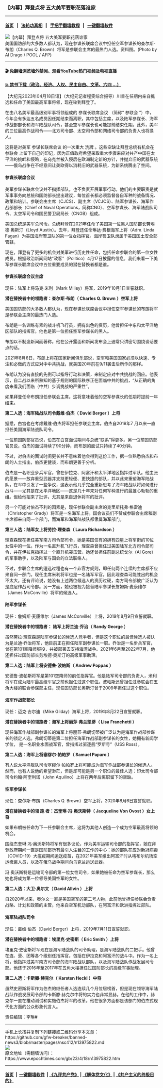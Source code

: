 ### 【内幕】拜登点将 五大美军要职花落谁家
------------------------

#### [首页](https://github.com/gfw-breaker/banned-news3/blob/master/README.md) &nbsp;&nbsp;|&nbsp;&nbsp; [法轮功真相](https://github.com/begood0513/basic/blob/master/README.md)  &nbsp;&nbsp;|&nbsp;&nbsp; [手把手翻墙教程](https://github.com/gfw-breaker/guides/wiki)  &nbsp;&nbsp;|&nbsp;&nbsp; [一键翻墙软件](https://github.com/gfw-breaker/nogfw/blob/master/README.md)  



<div><img alt="【内幕】拜登点将 五大美军要职花落谁家" class="attachment-djy_600_400 size-djy_600_400 wp-post-image" src="https://i.epochtimes.com/assets/uploads/2023/04/id13976026-000_1R32KW-600x400.jpg"/>
<div class="caption">
 美国国防部的大多数人都认为，现在参谋长联席会议中担任空军参谋长的查尔斯‧布朗（Charles Q. Brown）将军是参联会主席的最热门人选。资料图。(Photo by Al Drago / POOL / AFP)
</div></div><hr/>

#### [ 🎬  免翻墙浏览墙外禁闻、观看YouTube热门视频及电视直播](https://github.com/gfw-breaker/HelloWorld)

#### [ 💥  禁书下载（政治、经济、人权、民主自由、文革、六四 ...）](https://github.com/gfw-breaker/books/blob/master/README.md)

<div><p>
 【大纪元2023年04月18日讯】（大纪元记者程雯综合报导）川普在任期内亲自挑选和任命了美国最高军事将领，现在轮到拜登了。
</p>
<p>
 在由八名美军最高级别军事将领组成的
 <ok href="https://www.epochtimes.com/gb/tag/%E5%8F%82%E8%B0%8B%E9%95%BF%E8%81%94%E5%B8%AD%E4%BC%9A%E8%AE%AE.html">
  参谋长联席会议
 </ok>
 （简称“
 <ok href="https://www.epochtimes.com/gb/tag/%E5%8F%82%E8%81%94%E4%BC%9A.html">
  参联会
 </ok>
 ”）中，今年会有多达五名成员因任期结束而离职，其中包括主席，以及陆军参谋长、海军作战部部长和海军陆战队司令，甚至空军参谋长也可能提前结束任期。此外，美军的三位最高作战司令——北方司令部、太空司令部和网络司令部的负责人也将换人。
</p>
<p>
 这将是对美军
 <ok href="https://www.epochtimes.com/gb/tag/%E5%8F%82%E8%B0%8B%E9%95%BF%E8%81%94%E5%B8%AD%E4%BC%9A%E8%AE%AE.html">
  参谋长联席会议
 </ok>
 的一次重大
 <ok href="https://www.epochtimes.com/gb/tag/%E6%B4%97%E7%89%8C.html">
  洗牌
 </ok>
 。这些空缺让拜登总统有机会在
 <ok href="https://www.epochtimes.com/gb/tag/%E5%8F%82%E8%81%94%E4%BC%9A.html">
  参联会
 </ok>
 上留下自己的印记，因为正值政府希望采取重大步骤来应对共产中国在太平洋的挑衅和侵略，在乌克兰被入侵后在欧洲制定新的方针，并抛弃旧的武器系统——俄乌战争在不经意间让美欧得以消耗旧的武器系统，为新系统腾出了空间。
</p>
<h4>
 <strong>
  参谋长联席会议
 </strong>
</h4>
<p>
 美军参谋长联席会议并不指挥部队，也不负责开展军事行动。他们的主要职责是就军事事务向总统和国防部长提出建议，每位首长都必须监督各自军种的战备情况、政策和培训。参联会由主席（CJCS）、副主席（VCJCS）、陆军参谋长、海军作战部部长（Chief of Naval Operations，简称CNO）、空军参谋长、海军陆战队司令、太空军司令和国民警卫局局长（CNGB）组成。
</p>
<p>
 美国总统是美军总司令。总统拜登在2021年任命了美国第一位黑人国防部长劳埃德‧奥斯汀（Lloyd Austin）。去年，拜登还任命琳达‧费根海军上将（Adm. Linda Fagan）为美国海岸警卫队的第一位女指挥官。海岸警卫队隶属于美国国土安全部管辖。
</p>
<p>
 现在，拜登有了更多的机会对美军进行历史性任命，包括任命参联会的第一位女性成员。根据政治新闻网站“政客”（Politico）4月17日披露的信息，我们来看一下美军参谋长联席会议中五位重要成员的潜在替换者都是谁。
</p>
<h4>
 <strong>
  参谋长联席会议主席
 </strong>
</h4>
<p>
 现任：陆军上将马克‧米利（Mark Milley）将军，2019年10月1日宣誓就职。
</p>
<p>
 <strong>
  潜在替换者中的领跑者：查尔斯‧布朗（
 </strong>
 <strong>
  Charles Q. Brown
 </strong>
 <strong>
  ）空军上将
 </strong>
</p>
<p>
 美国国防部的大多数人都认为，现在参谋长联席会议中担任空军参谋长的布朗将军是参联会主席的最热门人选。
</p>
<p>
 布朗是一名训练有素的战斗机飞行员，拥有出色的资历，他曾担任中东和太平洋地区部队的指挥官。他也是第一位担任空军参谋长的黑人。
</p>
<p>
 布朗以不制造新闻而著称，他在公开露面和新闻发布会上通常只讲密切围绕谈话要点的话。
</p>
<p>
 2021年8月6日，布朗上将在国家新闻俱乐部说，空军和美国国家必须以快速、专注和必做的方式应对中中共挑战，就美国20年前在9/11袭击后所作的那样。
</p>
<p>
 布朗认为没有直接的先例可以指导行动和决策，来制定应对中共挑战的回应。他表示，自二战以来所熟知的基于规则的国际秩序正在面临中共的挑战，“从正确的角度来看我们面临（中共）步调挑战的严重性”。
</p>
<p>
 如果拜登任命布朗担任参联会主席，这将意味着他的空军参谋长的任期将提前一年结束。
</p>
<p>
 <strong>
  第二人选：海军陆战队司令戴维‧伯杰（
 </strong>
 <strong>
  David Berger
 </strong>
 <strong>
  ）上将
 </strong>
</p>
<p>
 据悉，白宫也在考虑戴维‧伯杰将军担任参联会主席，伯杰自2019年7 月以来一直担任美国海军陆战队司令。
</p>
<p>
 一位前国防部官员说，伯杰在白宫面试期间与总统“联系”得更多。另一位前国防部官员说，伯杰的面试持续了90分钟，而布朗的面试只持续了40分钟。
</p>
<p>
 不过，对伯杰的面试时间更长并不意味着他会得到这份工作，据一位熟悉伯杰和布朗的人士指出，伯杰更健谈，而布朗更善于分析。
</p>
<p>
 伯杰是一名职业步兵军官，曾在伊拉克、阿富汗和太平洋地区指挥过军队。他主张的愿景——放弃重型武器并支持更轻便、更快捷的部队，并以此来重塑海军陆战队，在军中引发了一些争议，这表示他几乎完全重新思考了海军陆战队将如何进行战斗——尤其是在太平洋地区——这是几十年来对任何军种进行的最雄心勃勃的重组。但给他招来了批评，尤其是来自退休将军的批评。
</p>
<p>
 另一个可能对伯杰不利的因素是，现任参联会副主席的克里斯托弗‧格雷迪（Christopher Grady）将军是一名海军上将。国会议员们不赞成参联会主席和副主席都来自同一个部门，而海军和海军陆战队都隶属海军部门。
</p>
<p>
 <strong>
  第三人选：陆军女上将劳拉‧理查森（
 </strong>
 <strong>
  Laura Richardson
 </strong>
 <strong>
  ）
 </strong>
</p>
<p>
 理查森现在担任美军南方司令部司令，她是美国仅有的拥有四星上将军衔的10位女性中的一位。作为一名直升机飞行员，理查森曾担任过美国陆军北方司令部司令，并在伊拉克指挥过一个直升机突击营。她还曾担任前副总统戈尔（Al Gore）的军事助手，以及陆军与国会的立法联络人。
</p>
<p>
 不过，参联会主席的遴选过程也有一个非官方规则，即任何两个连续的主席都不应来自同一部门。现任主席米利将军也是一名陆军军官，因此理查森可能胜出的机会不太大。还有评论说，她没有上述两位候选人的资历过硬，南方司令部被广泛认为是底层作战司令部。另一方面，她也被视为接替陆军参谋长詹姆斯‧麦康维尔（James McConville）将军的候选人。
</p>
<h4>
 <strong>
  陆军参谋长
 </strong>
</h4>
<p>
 现任：詹姆斯‧麦康维尔（James McConville）上将，2019年8月9日宣誓就职。
</p>
<p>
 <strong>
  潜在替换者中的领跑者：
 </strong>
 <strong>
  陆军上将兰迪‧乔治（
 </strong>
 <strong>
  Randy George
 </strong>
 <strong>
  ）
 </strong>
</p>
<p>
 虽然劳拉‧理查森是陆军参谋长的候选人竞争者，但是这个职位的最佳候选人被认为是兰迪‧乔治将军，他目前正在担任陆军副参谋长一职。乔治是一名步兵军官，曾在第101空降师服役，并被部署去支持海湾战争。2021年6月至2022年7月，他还担任过国防部长劳埃德‧奥斯汀的高级军事助理。
</p>
<p>
 <strong>
  第二人选：陆军上将安德鲁‧波帕斯（
 </strong>
 <strong>
  Andrew Poppas
 </strong>
 <strong>
  ）
 </strong>
</p>
<p>
 安德鲁‧波帕斯将军是第101空降师的前任指挥官。他是陆军司令部的负责人，米利将军在成为陆军最高级军官之前也担任过这个职位。波帕斯还曾担任过参联会在五角大楼的联合参谋部主任，现任国防部长奥斯汀曾于2009年担任过这个职位。
</p>
<h4>
 <strong>
  海军作战部部长
 </strong>
</h4>
<p>
 现任：迈克‧吉尔迪（Mike Gilday）海军上将，2019年8月22日宣誓就职。
</p>
<p>
 <strong>
  潜在替换者中的领跑者：海军上将丽莎‧弗兰凯蒂（
 </strong>
 <strong>
  Lisa Franchetti
 </strong>
 <strong>
  ）
 </strong>
</p>
<p>
 现任海军作战部副参谋长的海军上将丽莎‧弗朗切蒂被广泛认为是海军作战部参谋长的锁定人选。弗朗切蒂是第二位担任海军作战部副参谋长的女性，她拥有新闻学学位， 是一名职业水面战军官，曾指挥过驱逐舰“罗斯号”（USS Ross）。
</p>
<p>
 <strong>
  第二人选：海军上将塞缪尔‧帕帕罗（
 </strong>
 <strong>
  Samuel Paparo
 </strong>
 <strong>
  ）
 </strong>
</p>
<p>
 有人说太平洋舰队司令塞缪尔‧帕帕罗上将可能成为海军作战部参谋长的候选人。然而，也有人说他的希望渺茫，但是却可能是另一个职位的最佳人选：印太司令部司令约翰‧阿奎利诺（John Aquilino）上将在两年后离职留下的空缺。
</p>
<h4>
 <strong>
  空军参谋长
 </strong>
</h4>
<p>
 现任：查尔斯‧布朗（Charles Q. Brown）空军上将，2020年8月6日宣誓就职。
</p>
<p>
 <strong>
  潜在替换者中的领
 </strong>
 <strong>
  跑
 </strong>
 <strong>
  者：杰奎琳‧冯‧奥沃斯特（
 </strong>
 <strong>
  Jacqueline Von Ovost
 </strong>
 <strong>
  ）女上将
 </strong>
</p>
<p>
 如果布朗被任命为下一任参联会主席，这将为其他人创造一个成为空军最高将领的机会。
</p>
<p>
 围绕杰奎琳‧冯‧奥沃斯特将军有很多议论，作为美军运输司令部的指挥官，她在拜登政府期间一直是国防部所有最引人注目的工作的中心：她的部队在应对新冠病毒（COVID-19）大瘟疫期间运送疫苗，在2021年美军撤出阿富汗时从喀布尔机场空运撤离人员，以及在俄乌战争期间向乌克兰运送武器。
</p>
<p>
 冯‧奥沃斯特是运输司令部的第一位女性司令，如果她被任命为空军参谋长，那么她也将成为第一位领导美国空军的女性。
</p>
<p>
 <strong>
  第二人选：大卫‧奥尔文（
 </strong>
 <strong>
  David Allvin
 </strong>
 <strong>
  ）上将
 </strong>
</p>
<p>
 自2020年以来，奥尔文一直是美国空军的第二号人物，此前他曾担任参联会负责战略、计划和政策的主管。他来自空军机动部队，在阿富汗和欧洲指挥过部队。
</p>
<h4>
 <strong>
  海军陆战队司令
 </strong>
</h4>
<p>
 现任：戴维‧伯杰（David Berger）上将，2019年7月11日宣誓就职。
</p>
<p>
 <strong>
  潜在替换者中的领跑者：埃里克‧史密斯（
 </strong>
 <strong>
  Eric Smith
 </strong>
 <strong>
  ）上将
 </strong>
</p>
<p>
 埃里克‧史密斯将军现在是海军陆战队的司令助理，是海军陆战队的二把手。他曾在连、营、团等各个级别任指挥官，包括在伊拉克和阿富汗的战斗中。作为一名上将，他指挥过美军南方司令部的海军陆战队部队，以及海军陆战队作战发展司令部。他还于2016年至2017年在五角大楼担任过国防部长的高级军事助理。
</p>
<p>
 <strong>
  第二人选：卡斯滕‧赫克尔（
 </strong>
 <strong>
  Karsten Heckl
 </strong>
 <strong>
  ）中将
 </strong>
</p>
<p>
 虽然史密斯将军作为伯杰的继任者人选连续几个月位居榜首，但是现在领导海军陆战队作战发展司令部的卡斯滕‧赫克尔中将的实力也非常显赫。在他的工作中，赫克尔一直在推动测试和实施伯杰将军的改革，他在很多方面都是该部门的伯杰式现代化方面的公众形象代言人。
</p>
<p>
 责任编辑：李琳#
</p>
</div>
<hr/>
手机上长按并复制下列链接或二维码分享本文章：<br/>
https://github.com/gfw-breaker/banned-news3/blob/master/pages/nsc412/n13975822.md <br/>
<a href='https://github.com/gfw-breaker/banned-news3/blob/master/pages/nsc412/n13975822.md'><img src='https://github.com/gfw-breaker/banned-news3/blob/master/pages/nsc412/n13975822.md.png'/></a> <br/>
原文地址（需翻墙访问）：https://www.epochtimes.com/gb/23/4/18/n13975822.htm


------------------------
#### [首页](https://github.com/gfw-breaker/banned-news3/blob/master/README.md) &nbsp;|&nbsp; [一键翻墙软件](https://github.com/gfw-breaker/nogfw/blob/master/README.md) &nbsp;| [《九评共产党》](https://github.com/gfw-breaker/9ping.md/blob/master/README.md#九评之一评共产党是什么) | [《解体党文化》](https://github.com/gfw-breaker/jtdwh.md/blob/master/README.md) | [《共产主义的终极目的》](https://github.com/gfw-breaker/gczydzjmd.md/blob/master/README.md)


<img src='http://gfw-breaker.win/banned-news3/pages/nsc412/n13975822.md' width='0px' height='0px'/>